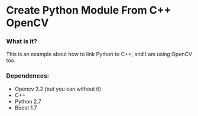 # Create Python Module From C++ OpenCV 

### What is it?

This is an example about how to link Python to C++, and I am using OpenCV too.

### Dependences:

* Opencv 3.2 (but you can without it)
* C++
* Python 2.7
* Boost 1.7


